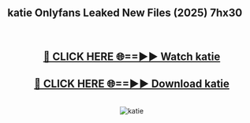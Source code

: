 <h2>katie Onlyfans Leaked New Files (2025) 7hx30</h2>
<br>
<div align="center">
<h2><a href="https://mediafiles.top/katie&ref=git" rel="nofollow">🔴 CLICK HERE 🌐==►► Watch katie</a></h2>
<h2><a href="https://mediafiles.top/katie&ref=git" rel="nofollow">🔴 CLICK HERE 🌐==►► Download katie</a></h2>
<br>
<a href="https://mediafiles.top/katie&ref=git" rel="nofollow" data-target="animated-image.originalLink"><img src="https://i.ibb.co.com/xMMVF88/686577567.gif" alt="katie" style="max-width: 100%; display: inline-block;" data-target="animated-image.originalImage"></a>
</div>
<br>
<br>